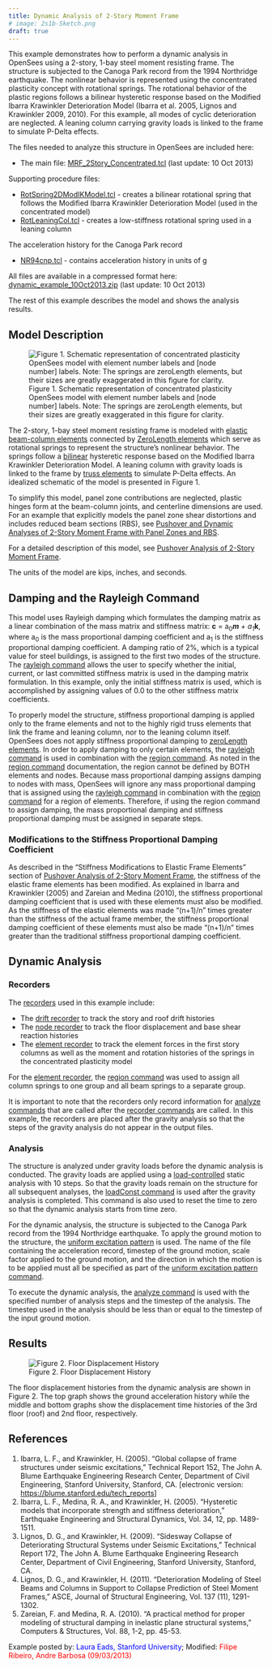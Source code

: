 ```yaml
---
title: Dynamic Analysis of 2-Story Moment Frame
# image: 2s1b-Sketch.png
draft: true
---
```



This example demonstrates how to perform a dynamic analysis in
OpenSees using a 2-story, 1-bay steel moment resisting frame. The
structure is subjected to the Canoga Park record from the 1994
Northridge earthquake. The nonlinear behavior is represented using the
concentrated plasticity concept with rotational springs. The rotational
behavior of the plastic regions follows a bilinear hysteretic response
based on the Modified Ibarra Krawinkler Deterioration Model (Ibarra et
al. 2005, Lignos and Krawinkler 2009, 2010). For this example, all modes
of cyclic deterioration are neglected. A leaning column carrying gravity
loads is linked to the frame to simulate P-Delta effects.

The files needed to analyze this structure in OpenSees are included
here:

- The main file: <a href="MRF_2Story_Concentrated.tcl" title="wikilink">MRF_2Story_Concentrated.tcl</a> (last update: 10 Oct 2013)

Supporting procedure files:

- <a href="RotSpring2DModIKModel.tcl">RotSpring2DModIKModel.tcl</a> - creates a bilinear rotational spring that follows the Modified Ibarra Krawinkler Deterioration Model (used in the concentrated model)</li>
- <a href="RotLeaningCol.tcl" title="wikilink">RotLeaningCol.tcl</a> - creates a low-stiffness rotational spring used in a leaning column</li>

<p>The acceleration history for the Canoga Park record</p>
<ul>
<li><a href="NR94cnp.tcl" title="wikilink">NR94cnp.tcl</a> - contains
acceleration history in units of g</li>
</ul>

All files are available in a compressed format here: <a
href="Media:dynamic_example_10Oct2013.zip"
title="wikilink">dynamic_example_10Oct2013.zip</a> (last update: 10 Oct
2013)

The rest of this example describes the model and shows the analysis
results.

## Model Description

<figure>
<img src="2s1b-Sketch.png"
title="Figure 1. Schematic representation of concentrated plasticity OpenSees model with element number labels and [node number] labels. Note: The springs are zeroLength elements, but their sizes are greatly exaggerated in this figure for clarity."
alt="Figure 1. Schematic representation of concentrated plasticity OpenSees model with element number labels and [node number] labels. Note: The springs are zeroLength elements, but their sizes are greatly exaggerated in this figure for clarity." />
<figcaption aria-hidden="true">Figure 1. Schematic representation of
concentrated plasticity OpenSees model with element number labels and
[node number] labels. Note: The springs are zeroLength elements, but
their sizes are greatly exaggerated in this figure for
clarity.</figcaption>
</figure>

The 2-story, 1-bay steel moment resisting frame is modeled with 
<a href="elastic_Beam_Column_Element" title="wikilink">elastic beam-column elements</a> connected by 
<a href="zeroLength_Element" title="wikilink">ZeroLength elements</a> 
which serve as rotational springs to represent the structure’s nonlinear behavior. 
The springs follow a 
<a href="Bilin_Material" title="wikilink">bilinear</a>
hysteretic response based on the Modified Ibarra Krawinkler
Deterioration Model. A leaning column with gravity loads is linked to
the frame by <a href="Truss_Element" title="wikilink">truss elements</a>
to simulate P-Delta effects. An idealized schematic of the model is
presented in Figure 1.

To simplify this model, panel zone contributions are neglected,
plastic hinges form at the beam-column joints, and centerline dimensions
are used. For an example that explicitly models the panel zone shear
distortions and includes reduced beam sections (RBS), see <a
href="Pushover_and_Dynamic_Analyses_of_2-Story_Moment_Frame_with_Panel_Zones_and_RBS"
title="wikilink">Pushover and Dynamic Analyses of 2-Story Moment Frame
with Panel Zones and RBS</a>.</p>
<p>For a detailed description of this model, see <a
href="Pushover_Analysis_of_2-Story_Moment_Frame"
title="wikilink">Pushover Analysis of 2-Story Moment Frame</a>.

The units of the model are kips, inches, and seconds.

## Damping and the Rayleigh Command

This model uses Rayleigh damping which formulates the damping matrix
as a linear combination of the mass matrix and stiffness matrix:
<strong>c</strong> = a<sub>0</sub>*<strong>m</strong> + a<sub>1</sub>*<strong>k</strong>, 
where a<sub>0</sub> is the mass proportional damping coefficient
and a<sub>1</sub> is the stiffness proportional damping
coefficient. A damping ratio of 2%, which is a typical value for steel
buildings, is assigned to the first two modes of the structure. The <a
href="Rayleigh_Damping_Command" title="wikilink">rayleigh command</a>
allows the user to specify whether the initial, current, or last
committed stiffness matrix is used in the damping matrix formulation. In
this example, only the initial stiffness matrix is used, which is
accomplished by assigning values of 0.0 to the other stiffness matrix
coefficients.

<p>To properly model the structure, stiffness proportional damping is
applied only to the frame elements and not to the highly rigid truss
elements that link the frame and leaning column, nor to the leaning
column itself. OpenSees does not apply stiffness proportional damping to
<a href="zeroLength_Element" title="wikilink">zeroLength elements</a>.
In order to apply damping to only certain elements, the <a
href="Rayleigh_Damping_Command" title="wikilink">rayleigh command</a> is
used in combination with the <a href="Region_Command"
title="wikilink">region command</a>. As noted in the <a
href="Region_Command" title="wikilink">region command</a> documentation,
the region cannot be defined by BOTH elements and nodes. Because mass
proportional damping assigns damping to nodes with mass, OpenSees will
ignore any mass proportional damping that is assigned using the <a
href="Rayleigh_Damping_Command" title="wikilink">rayleigh command</a> in
combination with the <a href="Region_Command" title="wikilink">region
command</a> for a region of elements. Therefore, if using the region
command to assign damping, the mass proportional damping and stiffness
proportional damping must be assigned in separate steps.</p>

### Modifications to the Stiffness Proportional Damping Coefficient

As described in the “Stiffness Modifications to Elastic Frame
Elements” section of <a href="Pushover_Analysis_of_2-Story_Moment_Frame"
title="wikilink">Pushover Analysis of 2-Story Moment Frame</a>, the
stiffness of the elastic frame elements has been modified. As explained
in Ibarra and Krawinkler (2005) and Zareian and Medina (2010), the
stiffness proportional damping coefficient that is used with these
elements must also be modified. As the stiffness of the elastic elements
was made “(n+1)/n” times greater than the stiffness of the actual frame
member, the stiffness proportional damping coefficient of these elements
must also be made “(n+1)/n” times greater than the traditional stiffness
proportional damping coefficient.

## Dynamic Analysis

### Recorders

The <a href="Recorder_Command" title="wikilink">recorders</a> used in
this example include:

<ul>
<li>The <a href="Drift_Recorder" title="wikilink">drift recorder</a> to
track the story and roof drift histories</li>
<li>The <a href="Node_Recorder" title="wikilink">node recorder</a> to
track the floor displacement and base shear reaction histories</li>
<li>The <a href="Element_Recorder" title="wikilink">element recorder</a>
to track the element forces in the first story columns as well as the
moment and rotation histories of the springs in the concentrated
plasticity model</li>
</ul>
<p>For the <a href="Element_Recorder" title="wikilink">element
recorder</a>, the <a href="Region_Command" title="wikilink">region
command</a> was used to assign all column springs to one group and all
beam springs to a separate group.</p>
<p>It is important to note that the recorders only record information
for <a href="Analyze_Command" title="wikilink">analyze commands</a> that
are called after the <a href="Recorder_Command"
title="wikilink">recorder commands</a> are called. In this example, the
recorders are placed after the gravity analysis so that the steps of the
gravity analysis do not appear in the output files.</p>
<h3 id="analysis">Analysis</h3>
<p>The structure is analyzed under gravity loads before the dynamic
analysis is conducted. The gravity loads are applied using a <a
href="Load_Control" title="wikilink">load-controlled</a> static analysis
with 10 steps. So that the gravity loads remain on the structure for all
subsequent analyses, the <a href="LoadConst_Command"
title="wikilink">loadConst command</a> is used after the gravity
analysis is completed. This command is also used to reset the time to
zero so that the dynamic analysis starts from time zero.</p>
<p>For the dynamic analysis, the structure is subjected to the Canoga
Park record from the 1994 Northridge earthquake. To apply the ground
motion to the structure, the <a href="Uniform_Exciatation_Pattern"
title="wikilink">uniform excitation pattern</a> is used. The name of the
file containing the acceleration record, timestep of the ground motion,
scale factor applied to the ground motion, and the direction in which
the motion is to be applied must all be specified as part of the <a
href="Uniform_Exciatation_Pattern" title="wikilink">uniform excitation
pattern command</a>.</p>
<p>To execute the dynamic analysis, the <a href="Analyze_Command"
title="wikilink">analyze command</a> is used with the specified number
of analysis steps and the timestep of the analysis. The timestep used in
the analysis should be less than or equal to the timestep of the input
ground motion.</p>

## Results

<figure>
<img src="Dhist_plot_ConcDynam.png"
title="Figure 2. Floor Displacement History"
alt="Figure 2. Floor Displacement History" />
<figcaption aria-hidden="true">Figure 2. Floor Displacement History</figcaption>
</figure>
The floor displacement histories from the dynamic analysis are shown
in Figure 2. The top graph shows the ground acceleration history while
the middle and bottom graphs show the displacement time histories of the
3rd floor (roof) and 2nd floor, respectively.

## References
<ol>
<li>Ibarra, L. F., and Krawinkler, H. (2005). “Global collapse of frame
structures under seismic excitations,” Technical Report 152, The John A.
Blume Earthquake Engineering Research Center, Department of Civil
Engineering, Stanford University, Stanford, CA. [electronic version: <a
href="https://blume.stanford.edu/tech_reports">https://blume.stanford.edu/tech_reports</a>]</li>
<li>Ibarra, L. F., Medina, R. A., and Krawinkler, H. (2005). “Hysteretic
models that incorporate strength and stiffness deterioration,”
Earthquake Engineering and Structural Dynamics, Vol. 34, 12, pp.
1489-1511.</li>
<li>Lignos, D. G., and Krawinkler, H. (2009). “Sidesway Collapse of
Deteriorating Structural Systems under Seismic Excitations,” Technical
Report 172, The John A. Blume Earthquake Engineering Research Center,
Department of Civil Engineering, Stanford University, Stanford, CA.</li>
<li>Lignos, D. G., and Krawinkler, H. (2011). “Deterioration Modeling of
Steel Beams and Columns in Support to Collapse Prediction of Steel
Moment Frames,” ASCE, Journal of Structural Engineering, Vol. 137 (11),
1291-1302.</li>
<li>Zareian, F. and Medina, R. A. (2010). “A practical method for proper
modeling of structural damping in inelastic plane structural systems,”
Computers &amp; Structures, Vol. 88, 1-2, pp. 45-53.</li>
</ol>

<p>Example posted by: <span style="color:blue"> Laura Eads,
Stanford University</span>; Modified: <span
style="color:red"> Filipe Ribeiro, Andre Barbosa (09/03/2013)
<span style="color:blue"></p>
